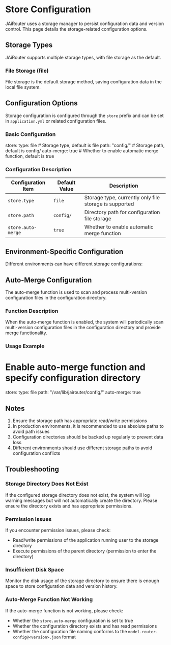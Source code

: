 # Store Configuration

JAiRouter uses a storage manager to persist configuration data and version control. This page details the storage-related configuration options.

## Storage Types

JAiRouter supports multiple storage types, with file storage as the default.

### File Storage (file)

File storage is the default storage method, saving configuration data in the local file system.

## Configuration Options

Storage configuration is configured through the `store` prefix and can be set in `application.yml` or related configuration files.

### Basic Configuration

store:
  type: file        # Storage type, default is file
  path: "config/"   # Storage path, default is config/
  auto-merge: true  # Whether to enable automatic merge function, default is true

### Configuration Description

| Configuration Item | Default Value | Description |
|--------------------|---------------|-------------|
| `store.type` | `file` | Storage type, currently only file storage is supported |
| `store.path` | `config/` | Directory path for configuration file storage |
| `store.auto-merge` | `true` | Whether to enable automatic merge function |

## Environment-Specific Configuration

Different environments can have different storage configurations:

## Auto-Merge Configuration

The auto-merge function is used to scan and process multi-version configuration files in the configuration directory.

### Function Description

When the auto-merge function is enabled, the system will periodically scan multi-version configuration files in the configuration directory and provide merge functionality.

### Usage Example

# Enable auto-merge function and specify configuration directory
store:
  type: file
  path: "/var/lib/jairouter/config/"
  auto-merge: true

## Notes

1. Ensure the storage path has appropriate read/write permissions
2. In production environments, it is recommended to use absolute paths to avoid path issues
3. Configuration directories should be backed up regularly to prevent data loss
4. Different environments should use different storage paths to avoid configuration conflicts

## Troubleshooting

### Storage Directory Does Not Exist

If the configured storage directory does not exist, the system will log warning messages but will not automatically create the directory. Please ensure the directory exists and has appropriate permissions.

### Permission Issues

If you encounter permission issues, please check:
- Read/write permissions of the application running user to the storage directory
- Execute permissions of the parent directory (permission to enter the directory)

### Insufficient Disk Space

Monitor the disk usage of the storage directory to ensure there is enough space to store configuration data and version history.

### Auto-Merge Function Not Working

If the auto-merge function is not working, please check:
- Whether the `store.auto-merge` configuration is set to true
- Whether the configuration directory exists and has read permissions
- Whether the configuration file naming conforms to the `model-router-config@<version>.json` format
